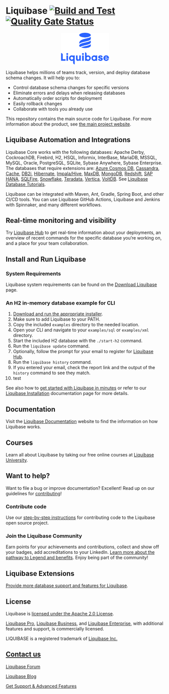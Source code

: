# Liquibase [![Build and Test](https://github.com/liquibase/liquibase/actions/workflows/build.yml/badge.svg)](https://github.com/liquibase/liquibase/actions/workflows/build.yml) [![Quality Gate Status](https://sonarcloud.io/api/project_badges/measure?project=liquibase&metric=alert_status)](https://sonarcloud.io/summary/new_code?id=liquibase)
<p align="center"><img src="https://github.com/liquibase/liquibase/blob/master/Liquibase.png" width="30%" height="30%"></p>

Liquibase helps millions of teams track, version, and deploy database schema changes. It will help you to:
- Control database schema changes for specific versions
- Eliminate errors and delays when releasing databases
- Automatically order scripts for deployment
- Easily rollback changes
- Collaborate with tools you already use

This repository contains the main source code for Liquibase. For more information about the product, see [the main project website](https://www.liquibase.org/).

## Liquibase Automation and Integrations

Liquibase Core works with the following databases: Apache Derby, CockroachDB, Firebird, H2, HSQL, Informix, InterBase, MariaDB, MSSQL, MySQL, Oracle, PostgreSQL, SQLite, Sybase Anywhere, Sybase Enterprise. The databases that require extensions are: [Azure Cosmos DB](https://github.com/liquibase/liquibase-cosmosdb), [Cassandra](https://github.com/liquibase/liquibase-cassandra), [Cache](https://github.com/liquibase/liquibase-cache), [DB2i](https://github.com/liquibase/liquibase-db2i), [Hibernate](https://github.com/liquibase/liquibase-hibernate), [Impala/Hive](https://github.com/eselyavka/liquibase-impala), [MaxDB](https://github.com/liquibase/liquibase-maxdb), [MongoDB](https://github.com/liquibase/liquibase-mongodb), [Redshift](https://github.com/liquibase/liquibase-redshift), [SAP HANA](https://github.com/liquibase/liquibase-hanadb), [SQLFire](https://github.com/liquibase/liquibase-sqlfire), [Snowflake](https://github.com/liquibase/liquibase-snowflake), [Teradata](https://github.com/liquibase/liquibase-teradata), [Vertica](https://github.com/liquibase/liquibase-vertica), [VoltDB](https://github.com/diorman/liquibase-voltdb). See [Liquibase Database Tutorials](https://docs.liquibase.com/workflows/database-setup-tutorials/home.html).

Liquibase can be integrated with Maven, Ant, Gradle, Spring Boot, and other CI/CD tools. You can use Liquibase GitHub Actions, Liquibase and Jenkins with Spinnaker, and many different workflows.

## Real-time monitoring and visibility
Try [Liquibase Hub](https://hub.liquibase.com/) to get real-time information about your deployments, an overview of recent commands for the specific database you’re working on, and a place for your team collaboration.

## Install and Run Liquibase

### System Requirements
Liquibase system requirements can be found on the [Download Liquibase](https://www.liquibase.org/download) page.

### An H2 in-memory database example for CLI
1. [Download and run the appropriate installer](https://www.liquibase.org/download). 
2. Make sure to add Liquibase to your PATH.
3. Copy the included `examples` directory to the needed location.
4. Open your CLI and navigate to your `examples/sql` or `examples/xml` directory.
5. Start the included H2 database with the `./start-h2` command.
6. Run the `liquibase update` command.
7. Optionally, follow the prompt for your email to register for [Liquibase Hub](https://hub.liquibase.com/).
8. Run the `liquibase history` command.
9. If you entered your email, check the report link and the output of the `history` command to see they match.
10. test

See also how to [get started with Liquibase in minutes](https://www.liquibase.org/get-started/quickstart) or refer to our [Liquibase Installation](https://docs.liquibase.com/concepts/installation/home.html) documentation page for more details.

## Documentation

Visit the [Liquibase Documentation](https://docs.liquibase.com/home.html) website to find the information on how Liquibase works.

## Courses

Learn all about Liquibase by taking our free online courses at [Liquibase University](https://learn.liquibase.com/).

## Want to help?

Want to file a bug or improve documentation? Excellent! Read up on our guidelines for [contributing](https://www.liquibase.org/community/index.html)!

### Contribute code 

Use our [step-by-step instructions](https://www.liquibase.org/community/contribute/code) for contributing code to the Liquibase open source project. 

### Join the Liquibase Community

Earn points for your achievements and contributions, collect and show off your badges, add accreditations to your LinkedIn. [Learn more about the pathway to Legend and benefits](https://www.liquibase.org/community/liquibase-legends). Enjoy being part of the community!

## Liquibase Extensions

[Provide more database support and features for Liquibase](https://www.liquibase.org/extensions).

## License

Liquibase is [licensed under the Apache 2.0 License](https://github.com/liquibase/liquibase/blob/master/LICENSE.txt).

[Liquibase Pro](https://www.liquibase.com/products/pro), [Liquibase Business](https://www.liquibase.com/products/business), and [Liquibase Enterprise](https://www.liquibase.com/products/enterprise), with additional features and support, is commercially licensed.

LIQUIBASE is a registered trademark of [Liquibase Inc.](https://www.liquibase.com/company)

## [Contact us](https://www.liquibase.org/contact)

[Liquibase Forum](https://forum.liquibase.org/) 

[Liquibase Blog](https://www.liquibase.org/blog)

[Get Support & Advanced Features](https://www.liquibase.com/contact)

